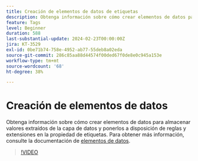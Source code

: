 ```yaml
---
title: Creación de elementos de datos de etiquetas
description: Obtenga información sobre cómo crear elementos de datos para almacenar valores extraídos de la capa de datos y ponerlos a disposición de reglas y extensiones en la propiedad de etiquetas.
feature: Tags
level: Beginner
duration: 588
last-substantial-update: 2024-02-23T00:00:00Z
jira: KT-3529
exl-id: 0be71b74-758e-4952-ab77-55deb8a02eda
source-git-commit: 286c85aa88d44574f00ded67f0de8e0c945a153e
workflow-type: tm+mt
source-wordcount: '68'
ht-degree: 38%

---
```


# Creación de elementos de datos

Obtenga información sobre cómo crear elementos de datos para almacenar valores extraídos de la capa de datos y ponerlos a disposición de reglas y extensiones en la propiedad de etiquetas. Para obtener más información, consulte la documentación de [elementos de datos](https://experienceleague.adobe.com/docs/experience-platform/tags/ui/data-elements.html?lang=es).

>[!VIDEO](https://video.tv.adobe.com/v/28733/?learn=on&enablevpops)
